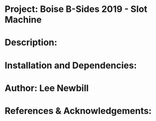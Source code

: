 # Project: Boise B-Sides 2019 - Slot Machine

# Description:

# Installation and Dependencies:

# Author: Lee Newbill

# References & Acknowledgements: 
